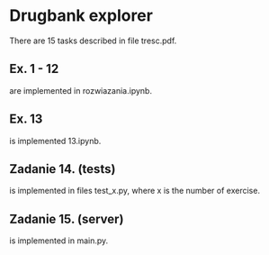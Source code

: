 # Drugbank explorer
There are 15 tasks described in file tresc.pdf.
## Ex. 1 - 12 
are implemented in rozwiazania.ipynb.
## Ex. 13
is implemented 13.ipynb.
## Zadanie 14. (tests) 
is implemented in files test_x.py, where x is the number of exercise.
## Zadanie 15. (server)
is implemented in main.py.
